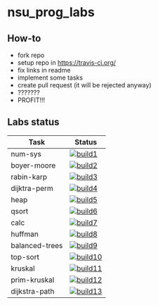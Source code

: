 # nsu_prog_labs
## How-to
* fork repo
* setup repo in https://travis-ci.org/
* fix links in readme
* implement some tasks
* create pull request (it will be rejected anyway)
* ???????
* PROFIT!!!

## Labs status

|Task          |Status                    |
|--------------|--------------------------|
|num-sys       |[![build1][]][build-link] |
|boyer-moore   |[![build2][]][build-link] |
|rabin-karp    |[![build3][]][build-link] |
|dijktra-perm  |[![build4][]][build-link] |
|heap          |[![build5][]][build-link] |
|qsort         |[![build6][]][build-link] |
|calc          |[![build7][]][build-link] |
|huffman       |[![build8][]][build-link] |
|balanced-trees|[![build9][]][build-link] |
|top-sort      |[![build10][]][build-link]|
|kruskal       |[![build11][]][build-link]|
|prim-kruskal  |[![build12][]][build-link]|
|dijkstra-path |[![build13][]][build-link]|

[build1]: https://travis-matrix-badges.herokuapp.com/repos/bobrofon/nsu_prog_labs/branches/master/1
[build2]: https://travis-matrix-badges.herokuapp.com/repos/bobrofon/nsu_prog_labs/branches/master/2
[build3]: https://travis-matrix-badges.herokuapp.com/repos/bobrofon/nsu_prog_labs/branches/master/3
[build4]: https://travis-matrix-badges.herokuapp.com/repos/bobrofon/nsu_prog_labs/branches/master/4
[build5]: https://travis-matrix-badges.herokuapp.com/repos/bobrofon/nsu_prog_labs/branches/master/5
[build6]: https://travis-matrix-badges.herokuapp.com/repos/bobrofon/nsu_prog_labs/branches/master/6
[build7]: https://travis-matrix-badges.herokuapp.com/repos/bobrofon/nsu_prog_labs/branches/master/7
[build8]: https://travis-matrix-badges.herokuapp.com/repos/bobrofon/nsu_prog_labs/branches/master/8
[build9]: https://travis-matrix-badges.herokuapp.com/repos/bobrofon/nsu_prog_labs/branches/master/9
[build10]: https://travis-matrix-badges.herokuapp.com/repos/bobrofon/nsu_prog_labs/branches/master/10
[build11]: https://travis-matrix-badges.herokuapp.com/repos/bobrofon/nsu_prog_labs/branches/master/11
[build12]: https://travis-matrix-badges.herokuapp.com/repos/bobrofon/nsu_prog_labs/branches/master/12
[build13]: https://travis-matrix-badges.herokuapp.com/repos/bobrofon/nsu_prog_labs/branches/master/13

[build-link]: https://travis-ci.org/testercravt/nsu_prog_labs
